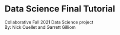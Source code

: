 # Data Science Final Tutorial #
Collaborative Fall 2021 Data Science project
<br>
By: Nick Ouellet and Garrett Gilliom